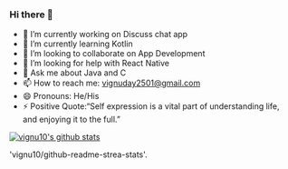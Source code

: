 ### Hi there 👋

- 🔭 I’m currently working on Discuss chat app
- 🌱 I’m currently learning Kotlin
- 👯 I’m looking to collaborate on App Development
- 🤔 I’m looking for help with React Native
- 💬 Ask me about Java and C
- 📫 How to reach me: vignuday2501@gmail.com
- 😄 Pronouns: He/His
- ⚡ Positive Quote:“Self expression is a vital part of understanding life, and enjoying it to the full.”


[![vignu10's github stats](https://github-readme-stats.vercel.app/api?username=vignu10)](https://github.com/vignu10/github-readme-stats)

'vignu10/github-readme-strea-stats'.


